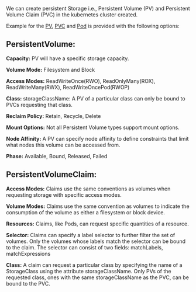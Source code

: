 We can create persistent Storage i.e., Persistent Volume (PV) and Persistent Volume Claim (PVC) in the kubernetes cluster created.

Example for the [PV](https://github.com/Fiware-Community/kubernetes-in-FiwareLab/blob/main/docs/Persistent%20Storage/pv.yaml), [PVC](https://github.com/Fiware-Community/kubernetes-in-FiwareLab/blob/main/docs/Persistent%20Storage/pvc.yaml) and [Pod](https://github.com/Fiware-Community/kubernetes-in-FiwareLab/blob/main/docs/Persistent%20Storage/pod.yaml) is provided with the following options:

## PersistentVolume:
**Capacity:** PV will have a specific storage capacity.

**Volume Mode:** Filesystem and Block

**Access Modes:** ReadWriteOnce(RWO), ReadOnlyMany(ROX), ReadWriteMany(RWX), ReadWriteOncePod(RWOP)

**Class:** storageClassName: A PV of a particular class can only be bound to PVCs requesting that class. 

**Reclaim Policy:** Retain, Recycle, Delete

**Mount Options:** Not all Persistent Volume types support mount options.

**Node Affinity:** A PV can specify node affinity to define constraints that limit what nodes this volume can be accessed from.

**Phase:** Available, Bound, Released, Failed

 
## PersistentVolumeClaim:
**Access Modes:** Claims use the same conventions as volumes when requesting storage with specific access modes.

**Volume Modes:** Claims use the same convention as volumes to indicate the consumption of the volume as either a filesystem or block device.

**Resources:** Claims, like Pods, can request specific quantities of a resource.

**Selector:** Claims can specify a label selector to further filter the set of volumes. Only the volumes whose labels match the selector can be bound to the claim. The selector can consist of two fields: matchLabels, matchExpressions

**Class:** A claim can request a particular class by specifying the name of a StorageClass using the attribute storageClassName. Only PVs of the requested class, ones with the same storageClassName as the PVC, can be bound to the PVC.
